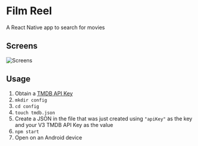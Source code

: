# Film Reel
A React Native app to search for movies

## Screens
![Screens](https://i.imgur.com/0t1rdSb.png)

## Usage
1. Obtain a [TMDB API Key](https://www.themoviedb.org/documentation/api)
2. `mkdir config`
3. `cd config`
4. `touch tmdb.json`
5. Create a JSON in the file that was just created using `"apiKey"` as the key and your V3 TMDB API Key as the value
6. `npm start`
7. Open on an Android device
